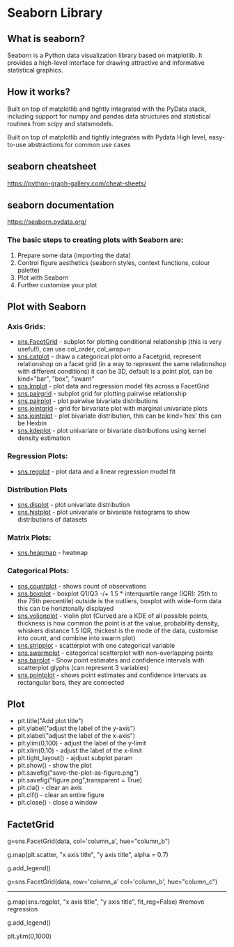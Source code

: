 # Seaborn Library

## What is seaborn?
Seaborn is a Python data visualization library based on matplotlib. It provides a high-level interface for drawing attractive and informative statistical graphics.

## How it works?
Built on top of matplotlib and tightly integrated with the PyData stack, including support for numpy and pandas data structures and statistical routines from scipy and statsmodels.

Built on top of matplotlib and tightly integrates with Pydata
High level, easy-to-use abstractions for common use cases

## seaborn cheatsheet
https://python-graph-gallery.com/cheat-sheets/

## seaborn documentation
https://seaborn.pydata.org/

### The basic steps to creating plots with Seaborn are:
 1. Prepare some data (importing the data)
 2. Control figure aesthetics (seaborn styles, context functions, colour palette)
 3. Plot with Seaborn
 4. Further customize your plot

## Plot with Seaborn
### Axis Grids: 
 * [sns.FacetGrid](https://seaborn.pydata.org/generated/seaborn.FacetGrid.html) - subplot for plotting conditional relationship (this is very useful!), can use col_order, col_wrap=n
 * [sns.catplot](https://seaborn.pydata.org/generated/seaborn.catplot.html) - draw a categorical plot onto a Facetgrid, represent relationshop on a facet grid (in a way to represent the same relationshop with different conditions) it can be 3D, default is a point plot, can be kind="bar", "box", "swarn" 
 * [sns.lmplot](https://seaborn.pydata.org/generated/seaborn.lmplot.html) - plot data and regression model fits across a FacetGrid
 * [sns.pairgrid](https://seaborn.pydata.org/generated/seaborn.PairGrid.html) - subplot grid for plotting pairwise relationship
 * [sns.pairplot](https://seaborn.pydata.org/generated/seaborn.pairplot.html) - plot pairwise bivariate distributions
 * [sns.jointgrid](https://seaborn.pydata.org/generated/seaborn.JointGrid.html) - grid for birvariate plot with marginal univariate plots
 * [sns.jointplot](http://seaborn.pydata.org/generated/seaborn.jointplot.html) - plot bivariate distribution, this can be kind='hex' this can be Hexbin
 * [sns.kdeplot](https://seaborn.pydata.org/generated/seaborn.kdeplot.html) - plot univariate or bivariate distributions using kernel density estimation

### Regression Plots:
 * [sns.regplot](https://seaborn.pydata.org/generated/seaborn.regplot.html) - plot data and a linear regression model fit

### Distribution Plots
 * [sns.displot](https://seaborn.pydata.org/generated/seaborn.displot.html) - plot univariate distribution
 * [sns.histplot](https://seaborn.pydata.org/generated/seaborn.histplot.html) - plot univariate or bivariate histograms to show distributions of datasets
 
### Matrix Plots:
 * [sns.heapmap](https://seaborn.pydata.org/generated/seaborn.heatmap.html) - heatmap
 
### Categorical Plots:
 * [sns.countplot](https://seaborn.pydata.org/generated/seaborn.countplot.html) - shows count of observations
 * [sns.boxplot](https://seaborn.pydata.org/generated/seaborn.boxplot.html) - boxplot Q1/Q3 -/+  1.5 * interquartile range (IQR): 25th to the 75th percentile) outside is the outliers, boxplot with wide-form data this can be horiztonally displayed
 * [sns.volionplot](https://seaborn.pydata.org/generated/seaborn.violinplot.html) - violin plot (Curved are a KDE of all possible points, thickness is how common the point is at the value, probability density, whiskers distance 1.5 IQR, thickest is the mode of the data, customise into count, and combine into swarm plot)
 * [sns.stripplot](https://seaborn.pydata.org/generated/seaborn.stripplot.html) - scatterplot with one categorical variable
 * [sns.swarmplot](https://seaborn.pydata.org/generated/seaborn.swarmplot.html) - categorical scatterplot with non-overlapping points
 * [sns.barplot](https://seaborn.pydata.org/generated/seaborn.barplot.html) - Show point estimates and confidence intervals with scatterplot glyphs (can represent 3 variables)
 * [sns.pointplot](https://seaborn.pydata.org/generated/seaborn.pointplot.html) - shows point estimates and confidence intervats as rectangular bars, they are connected

## Plot
 * plt.title("Add plot title")
 * plt.ylabel("adjust the label of the y-axis")
 * plt.xlabel("adjust the label of the x-axis")
 * plt.ylim(0,100) - adjust the label of the y-limit
 * plt.xlim(0,10) - adjust the label of the x-limit
 * plt.tight_layout() - ajdjust subplot param
 * plt.show() - show the plot
 * plt.savefig("save-the-plot-as-figure.png")
 * plt.savefig("figure.png",transparent = True)
 * plt.cla() - clear an axis
 * plt.clf() - clear an entire figure
 * plt.close() - close a window

## FactetGrid
g=sns.FacetGrid(data, col='column_a', hue="column_b")

g.map(plt.scatter, "x axis title", "y axis title", alpha = 0.7)

g.add_legend()

g=sns.FacetGrid(data, row='column_a' col='column_b', hue="column_c")

___

g.map(sns.regplot, "x axis title", "y axis title", fit_reg=False) #remove regression

g.add_legend()

plt.ylim(0,1000)

